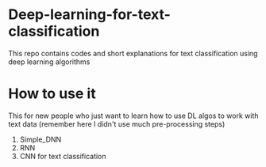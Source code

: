 # Deep-learning-for-text-classification
This repo contains codes and short explanations for text classification using deep learning algorithms

# How to use it 
This for new people who just want to learn how to use DL algos to work with text data (remember here I didn't use much pre-processing steps)
1. Simple_DNN 
2. RNN 
3. CNN for text classification

